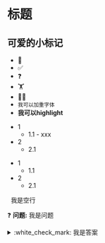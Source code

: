 # 标题
## 可爱的小标记
* :pushpin: 
* :white_check_mark: 
* :question:
* :weight_lifting: 
* :weight_lifting_woman: 
* `我可以加重字体`
* **我可以highlight**

- 1
  - 1.1 - xxx
- 2
  - 2.1

* 1
  * 1.1
* 2
  * 2.1

&nbsp; 我是空行

:question: **问题:** 我是问题  
<details>
  <summary>:white_check_mark: 我是答案</summary>
我是详细解答
</details>